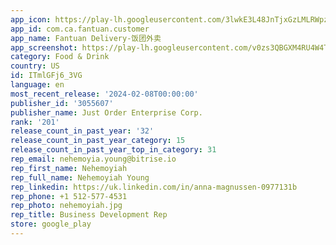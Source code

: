 ```yaml
---
app_icon: https://play-lh.googleusercontent.com/3lwkE3L48JnTjxGzLMLRWpzi-ihjI-nqHM0gF4kSGzJRFpA_JT2IRLlQhVpyWKMl-5XT
app_id: com.ca.fantuan.customer
app_name: Fantuan Delivery-饭团外卖
app_screenshot: https://play-lh.googleusercontent.com/v0zs3QBGXM4RU4W4ThM3QpHjuhZj4pdvMIo3kT-yDU-AkWa6dbWBl-WzC5H9GUNxmLg
category: Food & Drink
country: US
id: ITmlGFj6_3VG
language: en
most_recent_release: '2024-02-08T00:00:00'
publisher_id: '3055607'
publisher_name: Just Order Enterprise Corp.
rank: '201'
release_count_in_past_year: '32'
release_count_in_past_year_category: 15
release_count_in_past_year_top_in_category: 31
rep_email: nehemoyia.young@bitrise.io
rep_first_name: Nehemoyiah
rep_full_name: Nehemoyiah Young
rep_linkedin: https://uk.linkedin.com/in/anna-magnussen-0977131b
rep_phone: +1 512-577-4531
rep_photo: nehemoyiah.jpg
rep_title: Business Development Rep
store: google_play
---
```

